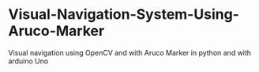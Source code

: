 # Visual-Navigation-System-Using-Aruco-Marker
 Visual navigation using OpenCV and with Aruco Marker in python and with arduino Uno
